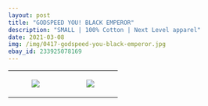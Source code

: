```yaml
---
layout: post
title: "GODSPEED YOU! BLACK EMPEROR"
description: "SMALL | 100% Cotton | Next Level apparel"
date: 2021-03-08
img: /img/0417-godspeed-you-black-emperor.jpg
ebay_id: 233925078169
---
```




<table style="width:100%;"><tr><td style="vertical-align:top;">
      <figure class="tmblr-full" data-orig-height="2048" data-orig-width="1365" data-orig-src="https://concertshirts.netlify.app/shirts/0417/0417-01.jpg"><img src="https://64.media.tumblr.com/dfc92215d0688daa81c8b4c464b9e829/831b450ac70b7c60-64/s540x810/987fe6909117749f6099e3e2804b215ff7c2552c.jpg" data-orig-height="2048" data-orig-width="1365" data-orig-src="https://concertshirts.netlify.app/shirts/0417/0417-01.jpg"/></figure></td>
    <td style="vertical-align:top;">
      <figure class="tmblr-full" data-orig-height="2048" data-orig-width="1365" data-orig-src="https://concertshirts.netlify.app/shirts/0417/0417-02.jpg"><img src="https://64.media.tumblr.com/d4b029f698c28ff5946c3568f1f9743e/831b450ac70b7c60-0e/s540x810/3089f353deae2ae4cbf90ad69f8c5f09ec55967a.jpg" data-orig-height="2048" data-orig-width="1365" data-orig-src="https://concertshirts.netlify.app/shirts/0417/0417-02.jpg"/></figure></td>
  </tr></table>
